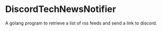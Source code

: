 # DiscordTechNewsNotifier
A golang program to retrieve a list of rss feeds and send a link to discord.
